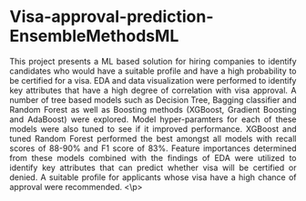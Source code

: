 # Visa-approval-prediction-EnsembleMethodsML
<p align="justify"> This project presents a ML based solution for hiring companies to identify candidates who would have a suitable profile and have a high probability to be certified for a visa. EDA and data visualization were performed to identify key attributes that have a high degree of correlation with visa approval. A number of tree based models such as Decision Tree, Bagging classifier and Random Forest as well as Boosting methods (XGBoost, Gradient Boosting and AdaBoost) were explored. Model hyper-paramters for each of these models were also tuned to see if it improved performance. XGBoost and tuned Random Forest performed the best amongst all models with recall scores of 88-90% and F1 score of 83%. Feature importances determined from these models combined with the findings of EDA were utilized to identify key attributes that can predict whether visa will be certified or denied. A suitable profile for applicants whose visa have a high chance of approval were recommended. <\p>



